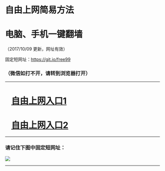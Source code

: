 ﻿# 自由上网简易方法

# 电脑、手机一键翻墙

（2017/10/09 更新，网址有效）

固定短网址：https://git.io/free99

### （微信如打不开，请转到浏览器打开）


***





# &nbsp;&nbsp; <a href="http://ft81064212.fwq-tz-1001.info/fwqtz01.html?t=100900122609 " target="_blank">自由上网入口1</a>
# &nbsp;&nbsp; <a href="http://ft2735610055.fwq-tz-1002.info/fwqtz02.html?t=100900117052 " target="_blank">自由上网入口2</a>
***

### 请记住下图中固定短网址：

<img src="https://s3-us-west-2.amazonaws.com/fwq-1001/yjfq-20170905okok.png" /> 


***

